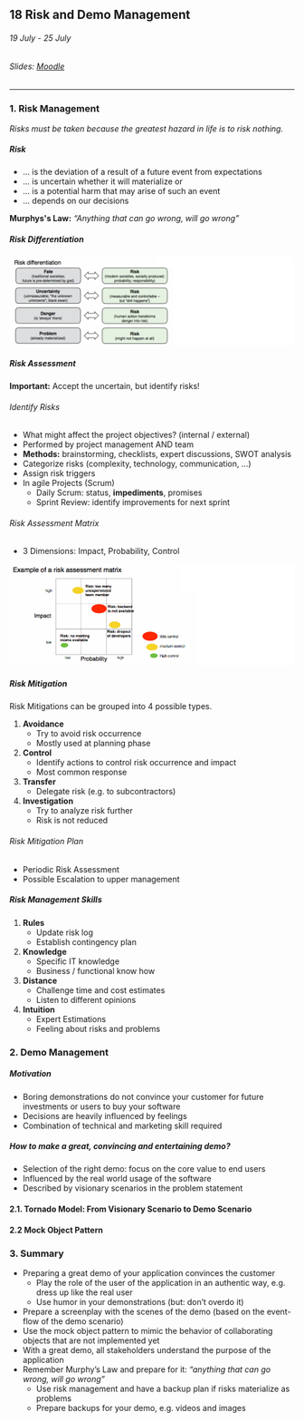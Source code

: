 ## 18 Risk and Demo Management

###### 19 July - 25 July

###### Slides: [Moodle](https://www.moodle.tum.de/mod/resource/view.php?id=606694)

---

### 1. Risk Management

_Risks must be taken because the greatest hazard in life is to risk nothing._

##### Risk

* ... is the deviation of a result of a future event from expectations
* ... is uncertain whether it will materialize or 
* ... is a potential harm that may arise of such an event
* ... depends on our decisions

**Murphys's Law:** _“Anything that can go wrong, will go wrong”_

##### Risk Differentiation

![](/assets/risk_differentiation.png) 

##### Risk Assessment

**Important:** Accept the uncertain, but identify risks!

###### Identify Risks

* What might affect the project objectives? (internal / external)
* Performed by project management AND team
* **Methods:** brainstorming, checklists, expert discussions, SWOT analysis
* Categorize risks (complexity, technology, communication, ...)
* Assign risk triggers
* In agile Projects (Scrum)
    * Daily Scrum: status, **impediments**, promises
    * Sprint Review: identify improvements for next sprint

###### Risk Assessment Matrix

* 3 Dimensions: Impact, Probability, Control

![](/assets/risk_assessment_matrix.png)

##### Risk Mitigation

Risk Mitigations can be grouped into 4 possible types.

1. **Avoidance**
    * Try to avoid risk occurrence
    * Mostly used at planning phase
2. **Control**
    * Identify actions to control risk occurrence and impact
    * Most common response
3. **Transfer**
    * Delegate risk (e.g. to subcontractors)
4. **Investigation**
    * Try to analyze risk further
    * Risk is not reduced

###### Risk Mitigation Plan

* Periodic Risk Assessment
* Possible Escalation to upper management

##### Risk Management Skills

1. **Rules**
    * Update risk log
    * Establish contingency plan
2. **Knowledge**
    * Specific IT knowledge
    * Business / functional know how
3. **Distance**
    * Challenge time and cost estimates
    * Listen to different opinions
4. **Intuition**
    * Expert Estimations
    * Feeling about risks and problems

### 2. Demo Management

##### Motivation

* Boring demonstrations do not convince your customer for future investments or users to buy your software
* Decisions are heavily influenced by feelings
* Combination of technical and marketing skill required

##### How to make a great, convincing and entertaining demo?

* Selection of the right demo: focus on the core value to end users
* Influenced by the real world usage of the software
* Described by visionary scenarios in the problem statement

#### 2.1. Tornado Model: From Visionary Scenario  to Demo Scenario

#### 2.2 Mock Object Pattern

### 3. Summary

* Preparing a great demo of your application convinces the customer
    * Play the role of the user of the application in an authentic way, e.g. dress up like the real user
    * Use humor in your demonstrations (but: don’t overdo it)
* Prepare a screenplay with the scenes of the demo (based on the event-flow of the demo
scenario)
* Use the mock object pattern to mimic the behavior of collaborating objects that are not
implemented yet
* With a great demo, all stakeholders understand the purpose of the application
* Remember Murphy’s Law and prepare for it: _“anything that can go wrong, will go wrong”_
    * Use risk management and have a backup plan if risks materialize as problems
    * Prepare backups for your demo, e.g. videos and images
